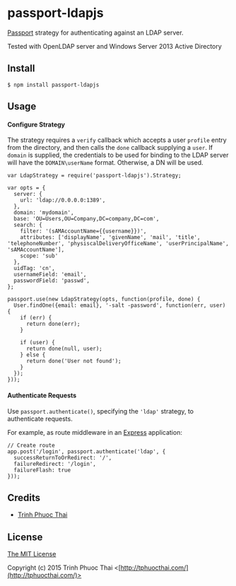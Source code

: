 # passport-ldapjs

[Passport](http://passportjs.org/) strategy for authenticating against an LDAP server.

Tested with OpenLDAP server and Windows Server 2013 Active Directory

## Install

    $ npm install passport-ldapjs

## Usage

#### Configure Strategy

The strategy requires a `verify` callback which accepts a user `profile` entry from the directory, and then calls the `done` callback supplying a `user`.
If `domain` is supplied, the credentials to be used for binding to the LDAP server will have the `DOMAIN\userName` format. Otherwise, a DN will be used.

    var LdapStrategy = require('passport-ldapjs').Strategy;

    var opts = {
      server: {
        url: 'ldap://0.0.0.0:1389',
      },
      domain: 'mydomain',
      base: 'OU=Users,OU=Company,DC=company,DC=com',
      search: {
        filter: '(sAMAccountName={{username}})',
        attributes: ['displayName', 'givenName', 'mail', 'title', 'telephoneNumber', 'physiscalDeliveryOfficeName', 'userPrincipalName', 'sAMAccountName'],
        scope: 'sub'
      },
      uidTag: 'cn',
      usernameField: 'email',
      passwordField: 'passwd',
    };

    passport.use(new LdapStrategy(opts, function(profile, done) {
      User.findOne({email: email}, '-salt -password', function(err, user) {
        if (err) {
          return done(err);
        }

        if (user) {
          return done(null, user);
        } else {
          return done('User not found');
        }
      });
    }));

#### Authenticate Requests

Use `passport.authenticate()`, specifying the `'ldap'` strategy, to authenticate requests.

For example, as route middleware in an [Express](http://expressjs.com) application:

    // Create route
    app.post('/login', passport.authenticate('ldap', {
      successReturnToOrRedirect: '/',
      failureRedirect: '/login',
      failureFlash: true
    }));

## Credits

  - [Trinh Phuoc Thai](http://github.com/tphuocthai)

## License

[The MIT License](http://opensource.org/licenses/MIT)

Copyright (c) 2015 Trinh Phuoc Thai <[http://tphuocthai.com/](http://tphuocthai.com/)>